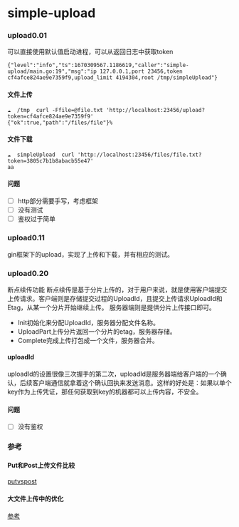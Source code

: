 # simple-upload

### upload0.01
可以直接使用默认值启动进程，可以从返回日志中获取token
```shell
{"level":"info","ts":1670309567.1186619,"caller":"simple-upload/main.go:19","msg":"ip 127.0.0.1,port 23456,token cf4afce824ae9e7359f9,upload_limit 4194304,root /tmp/simpleUpload"}
```
#### 文件上传
```shell
☁  /tmp  curl -Ffile=@file.txt 'http://localhost:23456/upload?token=cf4afce824ae9e7359f9'
{"ok":true,"path":"/files/file"}%
```
#### 文件下载
```shell
☁  simpleUpload  curl 'http://localhost:23456/files/file.txt?token=3805c7b1b8abacb55e47'
aa
```
#### 问题
- [ ] http部分需要手写，考虑框架
- [ ] 没有测试
- [ ] 鉴权过于简单

### upload0.11
gin框架下的upload，实现了上传和下载，并有相应的测试。

### upload0.20
断点续传功能
断点续传是基于分片上传的，对于用户来说，就是使用客户端提交上传请求。客户端则是存储提交过程的UploadId，且提交上传请求UploadId和Etag，从某一个分片开始继续上传。
服务器端则是提供分片上传接口即可。 
- Init初始化来分配UploadId，服务器分配文件名称。
- UploadPart上传分片返回一个分片的etag，服务器存储。
- Complete完成上传打包成一个文件，服务器合并。

#### uploadId
uploadId的设置很像三次握手的第二次，uploadId是服务器端给客户端的一个确认，后续客户端通信就拿着这个确认回执来发送消息。这样的好处是：如果以单个key作为上传凭证，那任何获取到key的机器都可以上传内容，不安全。

#### 问题
- [ ] 没有鉴权

### 参考
#### Put和Post上传文件比较
[putvspost](https://github.com/pojiang20/Notes/blob/dev/other/PutvsPost.md)

#### 大文件上传中的优化
[参考](https://tonybai.com/2021/01/16/upload-and-download-file-using-multipart-form-over-http/)
